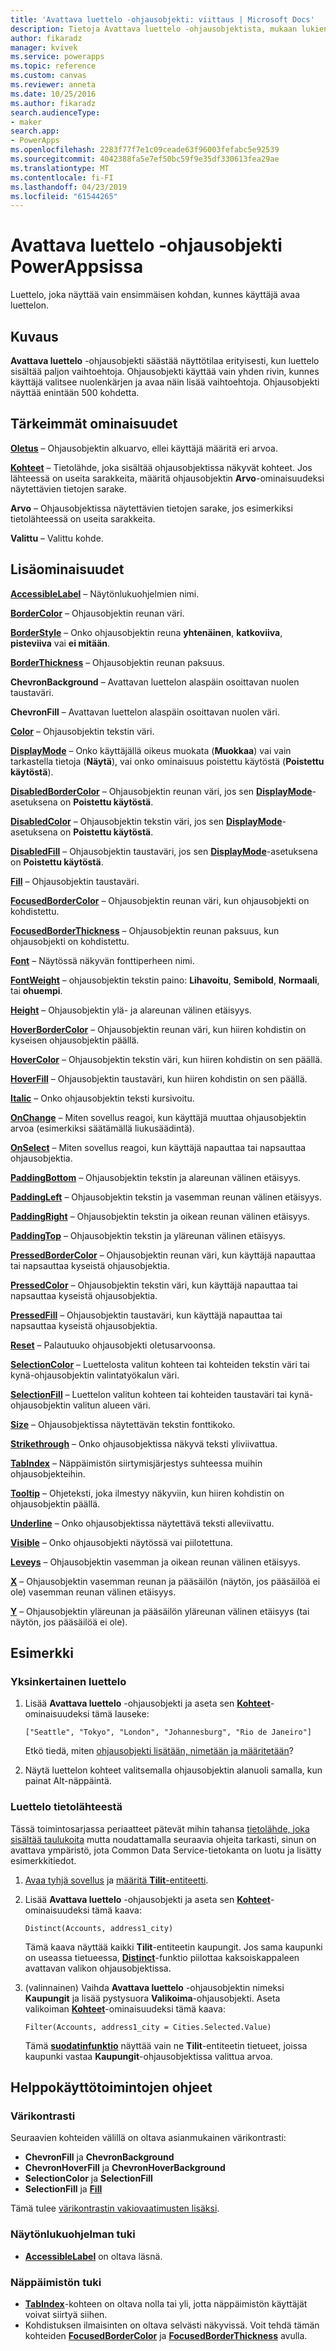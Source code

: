 ```yaml
---
title: 'Avattava luettelo -ohjausobjekti: viittaus | Microsoft Docs'
description: Tietoja Avattava luettelo -ohjausobjektista, mukaan lukien ominaisuudet ja esimerkkejä
author: fikaradz
manager: kvivek
ms.service: powerapps
ms.topic: reference
ms.custom: canvas
ms.reviewer: anneta
ms.date: 10/25/2016
ms.author: fikaradz
search.audienceType:
- maker
search.app:
- PowerApps
ms.openlocfilehash: 2283f77f7e1c09ceade63f96003fefabc5e92539
ms.sourcegitcommit: 4042388fa5e7ef50bc59f9e35df330613fea29ae
ms.translationtype: MT
ms.contentlocale: fi-FI
ms.lasthandoff: 04/23/2019
ms.locfileid: "61544265"
---
```

# <a name="drop-down-control-in-powerapps"></a>Avattava luettelo -ohjausobjekti PowerAppsissa
Luettelo, joka näyttää vain ensimmäisen kohdan, kunnes käyttäjä avaa luettelon.

## <a name="description"></a>Kuvaus
**Avattava luettelo** -ohjausobjekti säästää näyttötilaa erityisesti, kun luettelo sisältää paljon vaihtoehtoja. Ohjausobjekti käyttää vain yhden rivin, kunnes käyttäjä valitsee nuolenkärjen ja avaa näin lisää vaihtoehtoja.  Ohjausobjekti näyttää enintään 500 kohdetta.

## <a name="key-properties"></a>Tärkeimmät ominaisuudet
**[Oletus](properties-core.md)**  – Ohjausobjektin alkuarvo, ellei käyttäjä määritä eri arvoa.

**[Kohteet](properties-core.md)**  – Tietolähde, joka sisältää ohjausobjektissa näkyvät kohteet. Jos lähteessä on useita sarakkeita, määritä ohjausobjektin **Arvo**-ominaisuudeksi näytettävien tietojen sarake.
  
**Arvo** – Ohjausobjektissa näytettävien tietojen sarake, jos esimerkiksi tietolähteessä on useita sarakkeita.

**Valittu** – Valittu kohde.

## <a name="additional-properties"></a>Lisäominaisuudet
**[AccessibleLabel](properties-accessibility.md)** – Näytönlukuohjelmien nimi.

**[BorderColor](properties-color-border.md)** – Ohjausobjektin reunan väri.

**[BorderStyle](properties-color-border.md)** – Onko ohjausobjektin reuna **yhtenäinen**, **katkoviiva**, **pisteviiva** vai **ei mitään**.

**[BorderThickness](properties-color-border.md)** – Ohjausobjektin reunan paksuus.

**ChevronBackground** – Avattavan luettelon alaspäin osoittavan nuolen taustaväri.

**ChevronFill** – Avattavan luettelon alaspäin osoittavan nuolen väri.

**[Color](properties-color-border.md)** – Ohjausobjektin tekstin väri.

**[DisplayMode](properties-core.md)** – Onko käyttäjällä oikeus muokata (**Muokkaa**) vai vain tarkastella tietoja (**Näytä**), vai onko ominaisuus poistettu käytöstä (**Poistettu käytöstä**).

**[DisabledBorderColor](properties-color-border.md)** – Ohjausobjektin reunan väri, jos sen **[DisplayMode](properties-core.md)**-asetuksena on **Poistettu käytöstä**.

**[DisabledColor](properties-color-border.md)** – Ohjausobjektin tekstin väri, jos sen **[DisplayMode](properties-core.md)**-asetuksena on **Poistettu käytöstä**.

**[DisabledFill](properties-color-border.md)** – Ohjausobjektin taustaväri, jos sen **[DisplayMode](properties-core.md)**-asetuksena on **Poistettu käytöstä**.

**[Fill](properties-color-border.md)** – Ohjausobjektin taustaväri.

**[FocusedBorderColor](properties-color-border.md)**  – Ohjausobjektin reunan väri, kun ohjausobjekti on kohdistettu.

**[FocusedBorderThickness](properties-color-border.md)** – Ohjausobjektin reunan paksuus, kun ohjausobjekti on kohdistettu.

**[Font](properties-text.md)** – Näytössä näkyvän fonttiperheen nimi.

**[FontWeight](properties-text.md)**  – ohjausobjektin tekstin paino: **Lihavoitu**, **Semibold**, **Normaali**, tai **ohuempi**.

**[Height](properties-size-location.md)** – Ohjausobjektin ylä- ja alareunan välinen etäisyys.

**[HoverBorderColor](properties-color-border.md)** – Ohjausobjektin reunan väri, kun hiiren kohdistin on kyseisen ohjausobjektin päällä.

**[HoverColor](properties-color-border.md)**  – Ohjausobjektin tekstin väri, kun hiiren kohdistin on sen päällä.

**[HoverFill](properties-color-border.md)**  – Ohjausobjektin taustaväri, kun hiiren kohdistin on sen päällä.

**[Italic](properties-text.md)** – Onko ohjausobjektin teksti kursivoitu.

**[OnChange](properties-core.md)** – Miten sovellus reagoi, kun käyttäjä muuttaa ohjausobjektin arvoa (esimerkiksi säätämällä liukusäädintä).

**[OnSelect](properties-core.md)** – Miten sovellus reagoi, kun käyttäjä napauttaa tai napsauttaa ohjausobjektia.

**[PaddingBottom](properties-size-location.md)** – Ohjausobjektin tekstin ja alareunan välinen etäisyys.

**[PaddingLeft](properties-size-location.md)** – Ohjausobjektin tekstin ja vasemman reunan välinen etäisyys.

**[PaddingRight](properties-size-location.md)** – Ohjausobjektin tekstin ja oikean reunan välinen etäisyys.

**[PaddingTop](properties-size-location.md)** – Ohjausobjektin tekstin ja yläreunan välinen etäisyys.

**[PressedBorderColor](properties-color-border.md)** – Ohjausobjektin reunan väri, kun käyttäjä napauttaa tai napsauttaa kyseistä ohjausobjektia.

**[PressedColor](properties-color-border.md)** – Ohjausobjektin tekstin väri, kun käyttäjä napauttaa tai napsauttaa kyseistä ohjausobjektia.

**[PressedFill](properties-color-border.md)** – Ohjausobjektin taustaväri, kun käyttäjä napauttaa tai napsauttaa kyseistä ohjausobjektia.

**[Reset](properties-core.md)**  – Palautuuko ohjausobjekti oletusarvoonsa.

**[SelectionColor](properties-color-border.md)** – Luettelosta valitun kohteen tai kohteiden tekstin väri tai kynä-ohjausobjektin valintatyökalun väri.

**[SelectionFill](properties-color-border.md)** – Luettelon valitun kohteen tai kohteiden taustaväri tai kynä-ohjausobjektin valitun alueen väri.

**[Size](properties-text.md)** – Ohjausobjektissa näytettävän tekstin fonttikoko.

**[Strikethrough](properties-text.md)**  – Onko ohjausobjektissa näkyvä teksti yliviivattua.

**[TabIndex](properties-accessibility.md)** – Näppäimistön siirtymisjärjestys suhteessa muihin ohjausobjekteihin.

**[Tooltip](properties-core.md)** – Ohjeteksti, joka ilmestyy näkyviin, kun hiiren kohdistin on ohjausobjektin päällä.

**[Underline](properties-text.md)** – Onko ohjausobjektissa näytettävä teksti alleviivattu.

**[Visible](properties-core.md)** – Onko ohjausobjekti näytössä vai piilotettuna.

**[Leveys](properties-size-location.md)** – Ohjausobjektin vasemman ja oikean reunan välinen etäisyys.

**[X](properties-size-location.md)** – Ohjausobjektin vasemman reunan ja pääsäilön (näytön, jos pääsäilöä ei ole) vasemman reunan välinen etäisyys.

**[Y](properties-size-location.md)** – Ohjausobjektin yläreunan ja pääsäilön yläreunan välinen etäisyys (tai näytön, jos pääsäilöä ei ole).

## <a name="example"></a>Esimerkki

### <a name="simple-list"></a>Yksinkertainen luettelo

1. Lisää **Avattava luettelo** -ohjausobjekti ja aseta sen **[Kohteet](properties-core.md)**-ominaisuudeksi tämä lauseke:

    `["Seattle", "Tokyo", "London", "Johannesburg", "Rio de Janeiro"]`

    Etkö tiedä, miten [ohjausobjekti lisätään, nimetään ja määritetään](../add-configure-controls.md)?

1. Näytä luettelon kohteet valitsemalla ohjausobjektin alanuoli samalla, kun painat Alt-näppäintä.

### <a name="list-from-a-data-source"></a>Luettelo tietolähteestä
Tässä toimintosarjassa periaatteet pätevät mihin tahansa [tietolähde, joka sisältää taulukoita](../connections-list.md#tables) mutta noudattamalla seuraavia ohjeita tarkasti, sinun on avattava ympäristö, jota Common Data Service-tietokanta on luotu ja lisätty esimerkkitiedot.

1. [Avaa tyhjä sovellus](../data-platform-create-app-scratch.md#open-a-blank-app) ja [määritä **Tilit**-entiteetti](../data-platform-create-app-scratch.md#specify-an-entity).

1. Lisää **Avattava luettelo** -ohjausobjekti ja aseta sen **[Kohteet](properties-core.md)**-ominaisuudeksi tämä kaava:

    `Distinct(Accounts, address1_city)`

    Tämä kaava näyttää kaikki **Tilit**-entiteetin kaupungit. Jos sama kaupunki on useassa tietueessa, **[Distinct](../functions/function-distinct.md)**-funktio piilottaa kaksoiskappaleen avattavan valikon ohjausobjektissa.

1. (valinnainen) Vaihda **Avattava luettelo** -ohjausobjektin nimeksi **Kaupungit** ja lisää pystysuora **Valikoima**-ohjausobjekti. Aseta valikoiman **[Kohteet](properties-core.md)**-ominaisuudeksi tämä kaava:

    `Filter(Accounts, address1_city = Cities.Selected.Value)`

    Tämä **[suodatinfunktio](../functions/function-filter-lookup.md)** näyttää vain ne **Tilit**-entiteetin tietueet, joissa kaupunki vastaa **Kaupungit**-ohjausobjektissa valittua arvoa.

## <a name="accessibility-guidelines"></a>Helppokäyttötoimintojen ohjeet
### <a name="color-contrast"></a>Värikontrasti
Seuraavien kohteiden välillä on oltava asianmukainen värikontrasti:
* **ChevronFill** ja **ChevronBackground**
* **ChevronHoverFill** ja **ChevronHoverBackground**
* **SelectionColor** ja **SelectionFill**
* **SelectionFill** ja **[Fill](properties-color-border.md)**

Tämä tulee [värikontrastin vakiovaatimusten lisäksi](../accessible-apps-color.md).

### <a name="screen-reader-support"></a>Näytönlukuohjelman tuki
* **[AccessibleLabel](properties-accessibility.md)** on oltava läsnä.

### <a name="keyboard-support"></a>Näppäimistön tuki
* **[TabIndex](properties-accessibility.md)**-kohteen on oltava nolla tai yli, jotta näppäimistön käyttäjät voivat siirtyä siihen.
* Kohdistuksen ilmaisinten on oltava selvästi näkyvissä. Voit tehdä tämän kohteiden **[FocusedBorderColor](properties-color-border.md)** ja **[FocusedBorderThickness](properties-color-border.md)** avulla.

